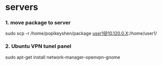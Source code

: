 # servers

### 1. move package to server
sudo scp -r /home/popikeyshen/package user1@10.120.0.X:/home/user1/

### 2. Ubuntu VPN tunel panel
sudo apt-get install network-manager-openvpn-gnome
